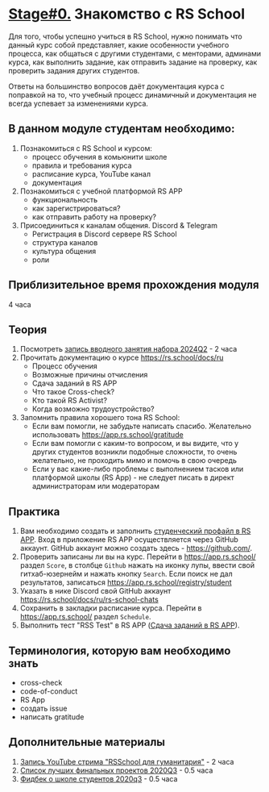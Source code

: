# [Stage#0.](../../) Знакомство с RS School

Для того, чтобы успешно учиться в RS School, нужно понимать что данный курс собой представляет, какие особенности учебного процесса, как общаться с другими студентами, с менторами, админами курса, как выполнить задание, как отправить задание на проверку, как проверить задания других студентов.

Ответы на большинство вопросов даёт документация курса с поправкой на то, что учебный процесс динамичный и документация не всегда успевает за изменениями курса.

## В данном модуле студентам необходимо:

1. Познакомиться с RS School и курсом:
   - процесс обучения в комьюнити школе
   - правила и требования курса
   - расписание курса, YouTube канал
   - документация
2. Познакомиться с учебной платформой RS APP
   - функциональность
   - как зарегистрироваться?
   - как отправить работу на проверку?
3. Присоединиться к каналам общения. Discord & Telegram
   - Регистрация в Discord сервере RS School
   - структура каналов
   - культура общения
   - роли

## Приблизительное время прохождения модуля

4 часа

## Теория

1. Посмотреть [запись вводного занятия набора 2024Q2](https://www.youtube.com/live/9jhKz7Q42qw) - 2 часа
2. Прочитать документацию о курсе https://rs.school/docs/ru
   - Процесс обучения
   - Возможные причины отчисления
   - Сдача заданий в RS APP
   - Что такое Cross-check?
   - Кто такой RS Activist?
   - Когда возможно трудоустройство?
3. Запомнить правила хорошего тона RS School:
   - Если вам помогли, не забудьте написать спасибо. Желательно использовать https://app.rs.school/gratitude
   - Если вам помогли с каким-то вопросом, и вы видите, что у других студентов возникли подобные сложности, то очень желательно, не проходить мимо и помочь в свою очередь
   - Если у вас какие-либо проблемы с выполнением тасков или платформой школы (RS App) - не следует писать в директ администраторам или модераторам

## Практика

1. Вам необходимо создать и заполнить [студенческий профайл в RS APP](https://app.rs.school/profile). Вход в приложение RS APP осуществляется через GitHub аккаунт. GitHub аккаунт можно создать здесь - https://github.com/.
2. Проверить записаны ли вы на курс. Перейти в https://app.rs.school/ раздел `Score`, в столбце `Github` нажать на иконку лупы, ввести свой гитхаб-юзернейм и нажать кнопку `Search`. Если поиск не дал результатов, записаться https://app.rs.school/registry/student
3. Указать в нике Discord свой GitHub аккаунт https://rs.school/docs/ru/rs-school-chats
4. Сохранить в закладки расписание курса. Перейти в https://app.rs.school/ раздел `Schedule`.
5. Выполнить тест "RSS Test" в RS APP ([Сдача заданий в RS APP](https://rs.school/docs/ru/rs-app-tasks#тесты)).

## Терминология, которую вам необходимо знать

- сross-check
- code-of-conduct
- RS App
- создать issue
- написать gratitude

## Дополнительные материалы

1. [Запись YouTube стрима "RSSchool для гуманитария"](https://www.youtube.com/watch?v=mCnOni_mqdk) - 2 часа
2. [Список лучших финальных проектов 2020Q3](https://docs.google.com/spreadsheets/d/1STe2AtPckojasiQI_j6s0cLRWEjvHG0LCSxN3yv5dBA/edit#gid=0) - 0.5 часа
3. [Фидбек о школе студентов 2020q3](https://docs.google.com/spreadsheets/d/1IACz3tcZTx71Qh9z6ZXu8VimgISJvrO-bJUBLpQ-bVM/edit#gid=0) - 0.5 часа
